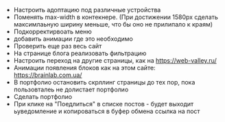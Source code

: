 - Настроить адоптацию под различные устройства
- Поменять max-width в контекнере. (При достижении 1580px сделать максимлаьную ширину меньше, что бы оно не прилипало к краям)
- Подкорректирвоать меню
- добавить анимации где это необходимо
- Проверить еще раз весь сайт
- На странице блога реализовать фильтрацию
- Настроить переход на другие страницы, как на https://web-valley.ru/
- Анимации появления блоков как на этом сайте: https://brainlab.com.ua/
- В портфолио остановить скрллинг страницы до тех пор, пока пользовталеь не долистает портфолио
- Сделать портфолио
- При клике на "Поедлиться" в списке постов - будет выходит ьуведомление и копироваться в буфер обмена ссылка на пост

